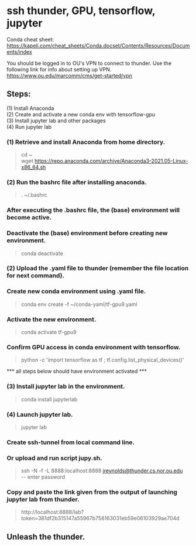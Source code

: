 # ssh thunder, GPU, tensorflow, jupyter

Conda cheat sheet: https://kapeli.com/cheat_sheets/Conda.docset/Contents/Resources/Documents/index

You should be logged in to OU's VPN to connect to thunder.
Use the following link for info about setting up VPN. 
https://www.ou.edu/marcomm/cms/get-started/vpn

## Steps:
(1) Install Anaconda <br />
(2) Create and activate a new conda env with tensorflow-gpu <br />
(3) Install jupyter lab and other packages <br />
(4) Run jupyter lab

### (1) Retrieve and install Anaconda from home directory.
> cd ~ <br />
> wget https://repo.anaconda.com/archive/Anaconda3-2021.05-Linux-x86_64.sh

### (2) Run the bashrc file after installing anaconda. 
> . ~/.bashrc

### After executing the .bashrc file, the (base) environment will become active.
### Deactivate the (base) environment before creating new environment. 
> conda deactivate

### (2) Upload the .yaml file to thunder (remember the file location for next command).

### Create new conda environment using .yaml file.
> conda env create -f ~/conda-yaml/tf-gpu9.yaml

### Activate the new environment.
> conda activate tf-gpu9

### Confirm GPU access in conda environment with tensorflow.
> python -c 'import tensorflow as tf ; tf.config.list_physical_devices()'

 *** all steps below should have environment activated ***

### (3) Install jupyter lab in the environment.
> conda install jupyterlab

### (4) Launch jupyter lab.
> jupyter lab

### Create ssh-tunnel from local command line.
### Or upload and run script jupy.sh.
> ssh -N -f -L 8888:localhost:8888 jreynolds@thunder.cs.nor.ou.edu <br />
-- enter password

### Copy and paste the link given from the output of launching jupyter lab from thunder.
> http://localhost:8888/lab?token=381df2b315147a55967b758163031eb59e06103929ae704d

## **Unleash the thunder.**
